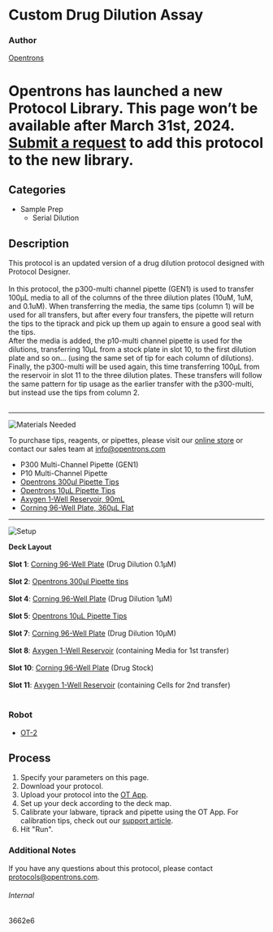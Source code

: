 # Custom Drug Dilution Assay

### Author
[Opentrons](http://www.opentrons.com/)


# Opentrons has launched a new Protocol Library. This page won’t be available after March 31st, 2024. [Submit a request](https://docs.google.com/forms/d/e/1FAIpQLSdYYp9QCKow4nn0KlCVsMS3HX0eJ0N9O7-erajKvcpT0lWbSg/viewform) to add this protocol to the new library.

## Categories
* Sample Prep
    * Serial Dilution

## Description
This protocol is an updated version of a drug dilution protocol designed with Protocol Designer.</br>
</br>
In this protocol, the p300-multi channel pipette (GEN1) is used to transfer 100µL media to all of the columns of the three dilution plates (10uM, 1uM, and 0.1uM). When transferring the media, the same tips (column 1) will be used for all transfers, but after every four transfers, the pipette will return the tips to the tiprack and pick up them up again to ensure a good seal with the tips.</br>
After the media is added, the p10-multi channel pipette is used for the dilutions, transferring 10µL from a stock plate in slot 10, to the first dilution plate and so on... (using the same set of tip for each column of dilutions).</br>
Finally, the p300-multi will be used again, this time transferring 100µL from the reservoir in slot 11 to the three dilution plates. These transfers will follow the same pattern for tip usage as the earlier transfer with the p300-multi, but instead use the tips from column 2.</br>
</br>

---
![Materials Needed](https://s3.amazonaws.com/opentrons-protocol-library-website/custom-README-images/001-General+Headings/materials.png)

To purchase tips, reagents, or pipettes, please visit our [online store](https://shop.opentrons.com/) or contact our sales team at [info@opentrons.com](mailto:info@opentrons.com)

* P300 Multi-Channel Pipette (GEN1)
* P10 Multi-Channel Pipette
* [Opentrons 300µl Pipette Tips](https://shop.opentrons.com/collections/opentrons-tips/products/opentrons-300ul-tips)
* [Opentrons 10µL Pipette Tips](https://shop.opentrons.com/collections/opentrons-tips/products/opentrons-20ul-filter-tips)
* [Axygen 1-Well Reservoir, 90mL](https://labware.opentrons.com/axygen_1_reservoir_90ml/)
* [Corning 96-Well Plate, 360µL Flat](https://labware.opentrons.com/corning_96_wellplate_360ul_flat?category=wellPlate)


---
![Setup](https://s3.amazonaws.com/opentrons-protocol-library-website/custom-README-images/001-General+Headings/Setup.png)

**Deck Layout**</br>
</br>
**Slot 1**: [Corning 96-Well Plate](https://labware.opentrons.com/corning_96_wellplate_360ul_flat?category=wellPlate) (Drug Dilution 0.1µM)</br>
</br>
**Slot 2**: [Opentrons 300µl Pipette tips](https://shop.opentrons.com/collections/opentrons-tips/products/opentrons-300ul-tips)</br>
</br>
**Slot 4**: [Corning 96-Well Plate](https://labware.opentrons.com/corning_96_wellplate_360ul_flat?category=wellPlate) (Drug Dilution 1µM)</br>
</br>
**Slot 5**: [Opentrons 10µL Pipette Tips](https://shop.opentrons.com/collections/opentrons-tips/products/opentrons-20ul-filter-tips)</br>
</br>
**Slot 7**: [Corning 96-Well Plate](https://labware.opentrons.com/corning_96_wellplate_360ul_flat?category=wellPlate) (Drug Dilution 10µM)</br>
</br>
**Slot 8**: [Axygen 1-Well Reservoir](https://labware.opentrons.com/axygen_1_reservoir_90ml/) (containing Media for 1st transfer)</br>
</br>
**Slot 10**: [Corning 96-Well Plate](https://labware.opentrons.com/corning_96_wellplate_360ul_flat?category=wellPlate) (Drug Stock)</br>
</br>
**Slot 11**: [Axygen 1-Well Reservoir](https://labware.opentrons.com/axygen_1_reservoir_90ml/) (containing Cells for 2nd transfer)</br>
</br>

### Robot
* [OT-2](https://opentrons.com/ot-2)

## Process
1. Specify your parameters on this page.
2. Download your protocol.
3. Upload your protocol into the [OT App](https://opentrons.com/ot-app).
4. Set up your deck according to the deck map.
5. Calibrate your labware, tiprack and pipette using the OT App. For calibration tips, check out our [support article](https://support.opentrons.com/ot-2/getting-started-software-setup/deck-calibration).
6. Hit "Run".

### Additional Notes
If you have any questions about this protocol, please contact protocols@opentrons.com.

###### Internal
3662e6
